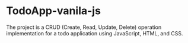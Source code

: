 # TodoApp-vanila-js
The project is a CRUD (Create, Read, Update, Delete) operation implementation for a todo application using JavaScript, HTML, and CSS. 
